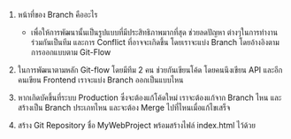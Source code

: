 1. หน้าที่ของ Branch คืออะไร
    - เพื่อให้การพัฒนานั้นเป็นรูปแบบที่มีประสิทธิภาพมากที่สุด ช่วยลดปัญหา
ต่างๆในการทํางานร่วมกันเป็นทีม และการ Conflict ที่อาจจะเกิดขึ้น โดยเราจะแบ่ง
Branch โดยอ้างอิงตามการออกแบบตาม Git-Flow

2. ในการพัฒนาตามหลัก Git-flow โดยมีทีม 2 คน ช่วยกันเขียนโค้ด โดยคนนึงเขียน API
และอีกคนเขียน Frontend เราจะแบ่ง Branch ออกเป็นแบบไหน
3. หากเกิดบัคขึ้นที่ระบบ Production ซึ่งจะต้องแก้โค้ดใหม่ เราจะต้องแก้จาก Branch ไหน และสร้างเป็น Branch ประเภทไหน และจะต้อง Merge ไปที่ไหนเมื่อแก้ไขเสร็จ
4. สร้าง Git Repository ชื่อ MyWebProject พร้อมสร้างไฟล์ index.html ไว้ด้วย
